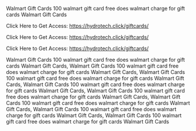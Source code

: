 Walmart Gift Cards 100 walmart gift card free does walmart charge for gift cards Walmart Gift Cards

Click Here to Get Access: https://hydrotech.click/giftcards/

Click Here to Get Access: https://hydrotech.click/giftcards/

Click Here to Get Access: https://hydrotech.click/giftcards/

Walmart Gift Cards 100 walmart gift card free does walmart charge for gift cards Walmart Gift Cards, Walmart Gift Cards 100 walmart gift card free does walmart charge for gift cards Walmart Gift Cards, Walmart Gift Cards 100 walmart gift card free does walmart charge for gift cards Walmart Gift Cards, Walmart Gift Cards 100 walmart gift card free does walmart charge for gift cards Walmart Gift Cards, Walmart Gift Cards 100 walmart gift card free does walmart charge for gift cards Walmart Gift Cards, Walmart Gift Cards 100 walmart gift card free does walmart charge for gift cards Walmart Gift Cards, Walmart Gift Cards 100 walmart gift card free does walmart charge for gift cards Walmart Gift Cards, Walmart Gift Cards 100 walmart gift card free does walmart charge for gift cards Walmart Gift Cards
